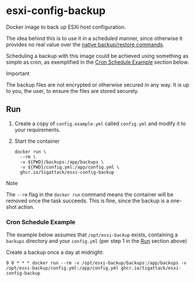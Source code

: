 # esxi-config-backup

Docker image to back up ESXi host configuration.

The idea behind this is to use it in a scheduled manner, since otherwise it provides no real value over the [native backup/restore commands](https://kb.vmware.com/s/article/2042141).

Scheduling a backup with this image could be achieved using something as simple as cron, as exemplified in the [Cron Schedule Example](#cron-schedule-example) section below.

> [!IMPORTANT]  
> The backup files are not encrypted or otherwise secured in any way. It is up to you, the user, to ensure the files are stored securely.

## Run

1. Create a copy of `config.example.yml` called `config.yml` and modify it to your requirements.

2. Start the container
    ```shell
    docker run \
      --rm \
      -v ${PWD}/backups:/app/backups \
      -v ${PWD}/config.yml:/app/config.yml \
      ghcr.io/tigattack/esxi-config-backup
    ```

> [!NOTE]  
> The `--rm` flag in the `docker run` command means the container will be removed once the task succeeds. This is fine, since the backup is a one-shot action.

### Cron Schedule Example

The example below assumes that `/opt/esxi-backup` exists, containing a `backups` directory and your `config.yml` (per step 1 in the [Run](#run) section above)

Create a backup once a day at midnight:

`0 0 * * * docker run --rm -v /opt/esxi-backup/backups:/app/backups -v /opt/esxi-backup/config.yml:/app/config.yml ghcr.io/tigattack/esxi-config-backup`
